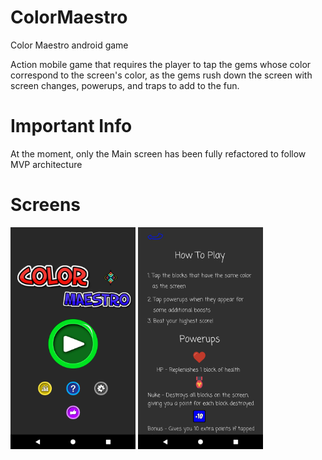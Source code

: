 # ColorMaestro
Color Maestro android game

Action mobile game that requires the player to tap the gems whose color correspond to the screen's color, 
as the gems rush down the screen with screen changes, powerups, and traps to add to the fun. 

# Important Info
At the moment, only the Main screen has been fully refactored to follow MVP architecture
 
# Screens
<img src="Screens/home.png" width="200"/> <img src="Screens/howto.png" width="200"/> 
